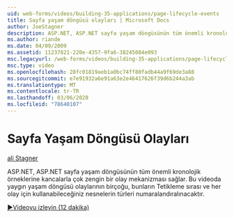 ```yaml
---
uid: web-forms/videos/building-35-applications/page-lifecycle-events
title: Sayfa yaşam döngüsü olayları | Microsoft Docs
author: JoeStagner
description: ASP.NET, ASP.NET sayfa yaşam döngüsünün tüm önemli kronolojik örneklerine kancalarla çok zengin bir olay mekanizması sağlar. Bu video, Enum...
ms.author: riande
ms.date: 04/09/2009
ms.assetid: 11237821-220e-4357-9fa6-38245084e093
msc.legacyurl: /web-forms/videos/building-35-applications/page-lifecycle-events
msc.type: video
ms.openlocfilehash: 28fc01819aeb1a0bc74ff80fadb44a9f69de3a88
ms.sourcegitcommit: e7e91932a6e91a63e2e46417626f39d6b244a3ab
ms.translationtype: MT
ms.contentlocale: tr-TR
ms.lasthandoff: 03/06/2020
ms.locfileid: "78640107"
---
```

# <a name="page-lifecycle-events"></a>Sayfa Yaşam Döngüsü Olayları

[ali Stagner](https://github.com/JoeStagner)

ASP.NET, ASP.NET sayfa yaşam döngüsünün tüm önemli kronolojik örneklerine kancalarla çok zengin bir olay mekanizması sağlar. Bu videoda yaygın yaşam döngüsü olaylarının birçoğu, bunların Tetikleme sırası ve her olay için kullanabileceğiniz nesnelerin türleri numaralandıralınacaktır.

[&#9654;Videoyu izleyin (12 dakika)](https://channel9.msdn.com/Blogs/ASP-NET-Site-Videos/page-lifecycle-events)
